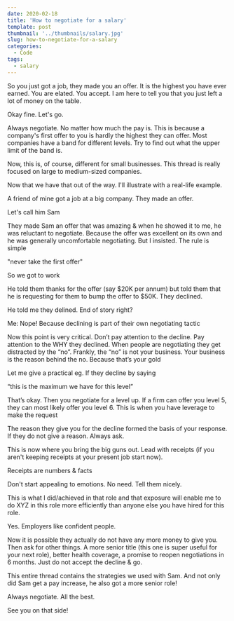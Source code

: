 ```yaml
---
date: 2020-02-18
title: 'How to negotiate for a salary'
template: post
thumbnail: '../thumbnails/salary.jpg'
slug: how-to-negotiate-for-a-salary
categories:
  - Code
tags:
  - salary
---
```


So you just got a job, they made you an offer. It is the highest you have ever earned. You are elated. You accept.
I am here to tell you that you just left a lot of money on the table.
 
Okay fine. Let's go.
 
Always negotiate. No matter how much the pay is. This is because a company's first offer to you is hardly the highest they can offer. Most companies have a band for different levels. Try to find out what the upper limit of the band is.
 
Now, this is, of course, different for small businesses. This thread is really focused on large to medium-sized companies.
 
Now that we have that out of the way. I'll illustrate with a real-life example.
 
A friend of mine got a job at a big company. They made an offer.
 
Let's call him Sam

They made Sam an offer that was amazing & when he showed it to me, he was reluctant to negotiate. Because the offer was excellent on its own and he was generally uncomfortable negotiating. But I insisted. The rule is simple
 
"never take the first offer"
 
So we got to work
 
He told them thanks for the offer (say $20K per annum) but told them that he is requesting for them to bump the offer to $50K. They declined.
 
He told me they delined. End of story right?

Me: Nope! Because declining is part of their own negotiating tactic

Now this point is very critical. Don’t pay attention to the decline. Pay attention to the WHY they declined. When people are negotiating they get distracted by the “no”. Frankly, the “no” is not your business. Your business is the reason behind the no. Because that’s your gold
 
Let me give a practical eg. If they decline by saying
 
“this is the maximum we have for this level”
 
That’s okay. Then you negotiate for a level up. If a firm can offer you level 5, they can most likely offer you level 6. This is when you have leverage to make the request
 
The reason they give you for the decline formed the basis of your response. If they do not give a reason. Always ask.

This is now where you bring the big guns out. Lead with receipts (if you aren't keeping receipts at your present job start now).
 
Receipts are numbers & facts
 
Don't start appealing to emotions. No need. Tell them nicely.
 
This is what I did/achieved in that role and that exposure will enable me to do XYZ in this role more efficiently than anyone else you have hired for this role.
 
Yes. Employers like confident people.
 
Now it is possible they actually do not have any more money to give you. Then ask for other things. A more senior title (this one is super useful for your next role), better health coverage, a promise to reopen negotiations in 6 months. Just do not accept the decline & go.
 
This entire thread contains the strategies we used with Sam. And not only did Sam get a pay increase, he also got a more senior role!

Always negotiate. All the best.
 
See you on that side!

